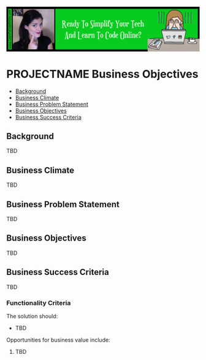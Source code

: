 <a href='https://www.learntocodeonline.com/'>![Learn To Code Online By Clicking Here](../../../../Images/learn-to-code-online.png?raw=true "Learn To Code Online")</a>

# PROJECTNAME Business Objectives
- [Background](#background)
- [Business Climate](#business-climate)
- [Business Problem Statement](#business-problem-statement)
- [Business Objectives](#business-objectives)
- [Business Success Criteria](#business-success-criteria)

## Background

TBD

## Business Climate

TBD

## Business Problem Statement

TBD

## Business Objectives

TBD

## Business Success Criteria

TBD

### Functionality Criteria

The solution should:

- TBD

Opportunities for business value include:

1. TBD